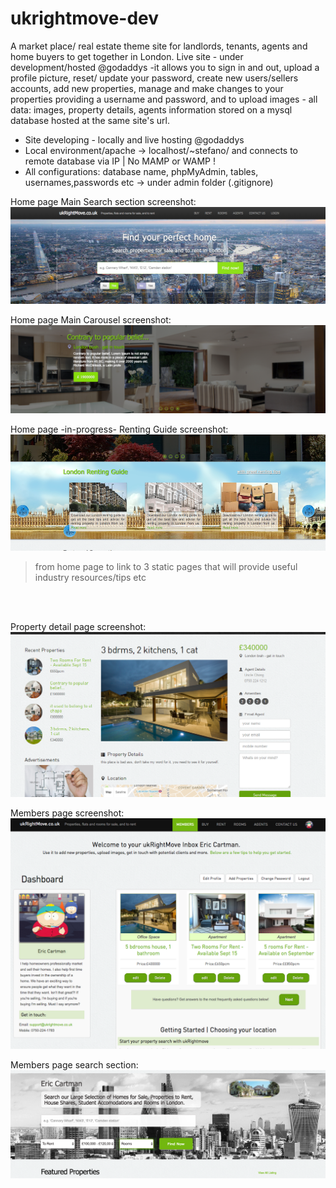 # ukrightmove-dev

A market place/ real estate theme site for landlords, tenants, agents and home buyers to get together in London.
Live site - under development/hosted @godaddys -it allows you to sign in and out, upload a profile picture, reset/ update your password, create new users/sellers accounts, add new properties, manage and make changes to your properties providing a username and password, and to upload images -  all data: images, property details, agents information stored on a mysql database hosted at the same site's url.

- Site developing - locally and live hosting @godaddys
- Local environment/apache -> localhost/~stefano/
  and connects to remote database via IP | No MAMP or WAMP !  
- All configurations: database name, phpMyAdmin, tables, usernames,passwords etc -> under admin folder (.gitignore)


Home page Main Search section screenshot:
![Home page Main Search section screenshot](/images/screenshots/homepage_top_search_area.png?raw=true "Home page Main Search section screenshot")


Home page Main Carousel screenshot:
![Home page Main Carousel screenshot](/images/screenshots/ssliderhome.png?raw=true "Home page Main Carousel screenshot")


Home page -in-progress- Renting Guide screenshot: 
![Home page -in-progress- Renting Guide screenshot](/images/screenshots/rentinguide_homepage.png?raw=true "Home page -in-progress- Renting Guide screenshot")
> from home page to link to 3 static pages that will provide useful industry resources/tips etc


<br /><br />


Property detail page screenshot:
![current property-detail.php screenshot](/images/ukrmove-screenshot.png?raw=true "current property-detail.php screenshot")


Members page screenshot:
![members page screenshot](/images/screenshots/eric-cartman-inbox.png?raw=true "members page screenshot")


Members page search section:
![members search screenshot](/images/screenshots/membersearch.jpg?raw=true "members search area screenshot")

